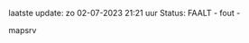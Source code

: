 laatste update: 
zo 02-07-2023 21:21   uur 
Status: FAALT - fout - 
<div class="service R">mapsrv</div>